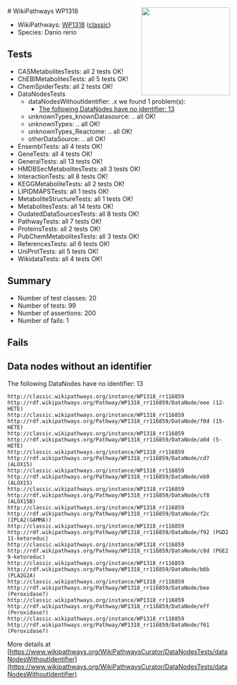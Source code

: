 <img style="float: right; width: 200px" src="https://upload.wikimedia.org/wikipedia/commons/thumb/8/83/Wplogo_with_text_500.png/640px-Wplogo_with_text_500.png" />
# WikiPathways WP1318

* WikiPathways: [WP1318](https://wikipathways.org/pathways/WP1318) ([classic](https://classic.wikipathways.org/instance/WP1318))
* Species: Danio rerio
## Tests
* CASMetabolitesTests: all 2 tests OK!
* ChEBIMetabolitesTests: all 5 tests OK!
* ChemSpiderTests: all 2 tests OK!
* DataNodesTests
    * dataNodesWithoutIdentifier: .x we found 1 problem(s):
        * [The following DataNodes have no identifier: 13](#8792c493)
    * unknownTypes_knownDatasource: .. all OK!
    * unknownTypes: .. all OK!
    * unknownTypes_Reactome: .. all OK!
    * otherDataSource: .. all OK!
* EnsemblTests: all 4 tests OK!
* GeneTests: all 4 tests OK!
* GeneralTests: all 13 tests OK!
* HMDBSecMetabolitesTests: all 3 tests OK!
* InteractionTests: all 8 tests OK!
* KEGGMetaboliteTests: all 2 tests OK!
* LIPIDMAPSTests: all 1 tests OK!
* MetaboliteStructureTests: all 1 tests OK!
* MetabolitesTests: all 14 tests OK!
* OudatedDataSourcesTests: all 8 tests OK!
* PathwayTests: all 7 tests OK!
* ProteinsTests: all 2 tests OK!
* PubChemMetabolitesTests: all 3 tests OK!
* ReferencesTests: all 6 tests OK!
* UniProtTests: all 5 tests OK!
* WikidataTests: all 4 tests OK!


## Summary

* Number of test classes: 20
* Number of tests: 99
* Number of assertions: 200
* Number of fails: 1

## Fails

<a name="8792c493" />

## Data nodes without an identifier

The following DataNodes have no identifier: 13
```
http://classic.wikipathways.org/instance/WP1318_rr116859 http://rdf.wikipathways.org/Pathway/WP1318_rr116859/DataNode/eee (12-HETE)
http://classic.wikipathways.org/instance/WP1318_rr116859 http://rdf.wikipathways.org/Pathway/WP1318_rr116859/DataNode/f0d (15-HETE)
http://classic.wikipathways.org/instance/WP1318_rr116859 http://rdf.wikipathways.org/Pathway/WP1318_rr116859/DataNode/a0d (5-HETE)
http://classic.wikipathways.org/instance/WP1318_rr116859 http://rdf.wikipathways.org/Pathway/WP1318_rr116859/DataNode/cd7 (ALOX15)
http://classic.wikipathways.org/instance/WP1318_rr116859 http://rdf.wikipathways.org/Pathway/WP1318_rr116859/DataNode/eb0 (ALOX15)
http://classic.wikipathways.org/instance/WP1318_rr116859 http://rdf.wikipathways.org/Pathway/WP1318_rr116859/DataNode/cf8 (ALOX15B)
http://classic.wikipathways.org/instance/WP1318_rr116859 http://rdf.wikipathways.org/Pathway/WP1318_rr116859/DataNode/f2c (IPLA2(GAMMA))
http://classic.wikipathways.org/instance/WP1318_rr116859 http://rdf.wikipathways.org/Pathway/WP1318_rr116859/DataNode/f92 (PGD2 11-ketoreduc)
http://classic.wikipathways.org/instance/WP1318_rr116859 http://rdf.wikipathways.org/Pathway/WP1318_rr116859/DataNode/c8d (PGE2 9-ketoreduc)
http://classic.wikipathways.org/instance/WP1318_rr116859 http://rdf.wikipathways.org/Pathway/WP1318_rr116859/DataNode/b6b (PLA2G2A)
http://classic.wikipathways.org/instance/WP1318_rr116859 http://rdf.wikipathways.org/Pathway/WP1318_rr116859/DataNode/bee (Peroxidase?)
http://classic.wikipathways.org/instance/WP1318_rr116859 http://rdf.wikipathways.org/Pathway/WP1318_rr116859/DataNode/eff (Peroxidase?)
http://classic.wikipathways.org/instance/WP1318_rr116859 http://rdf.wikipathways.org/Pathway/WP1318_rr116859/DataNode/f61 (Peroxidase?)
```

More details at [https://www.wikipathways.org/WikiPathwaysCurator/DataNodesTests/dataNodesWithoutIdentifier](https://www.wikipathways.org/WikiPathwaysCurator/DataNodesTests/dataNodesWithoutIdentifier)

